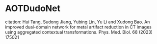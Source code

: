 # AOTDudoNet
citation:
Hui Tang, Sudong Jiang, Yubing Lin, Yu Li and Xudong Bao. An improved dual-domain network for metal artifact reduction in CT images using aggregated contextual transformations. Phys. Med. Biol. 68 (2023) 175021
